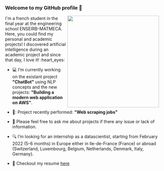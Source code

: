 ### Welcome to my GitHub profile 👋
<img align="right" width="300" height="300" src="https://user-images.githubusercontent.com/56866008/133479879-77c611ef-bb46-450c-afa6-c07fab814869.gif">
I'm a french student in the final year at the engineering school ENSEIRB-MATMECA. Here, you could find my personal and academic projects! I discovered artificial intelligence during an academic project and since that day, I love it! :heart_eyes: 

- :computer: I’m currently working on the existant project **"ChatBot"** using NLP concepts and the new projects: **"Building a modern web application on AWS"**.

- 🔭: Project recently performed: **"Web scraping jobs"**

- 💬 Please feel free to ask me about projects if there any issue or lack of information.

- :mag: I’m looking for an internship as a datascientist, starting from February 2022 (5-6 months) in Europe either in Ile-de-France (France) or abroad (Switzerland, Luxembourg, Belgium, Netherlands, Denmark, Italy, Germany).

- 📝 Checkout my resume [here](https://github.com/lbrejon/lbrejon/files/7340299/Resume_BREJON_Louis.pdf)


<!--
**lbrejon/lbrejon** is a ✨ _special_ ✨ repository because its `README.md` (this file) appears on your GitHub profile.

Here are some ideas to get you started:

- 🔭 I’m currently working on ...
- 🌱 I’m currently learning ...
- 👯 I’m looking to collaborate on ...
- 🤔 I’m looking for help with ...
- 💬 Ask me about ...
- 📫 How to reach me: ...
- 😄 Pronouns: ...
- ⚡ Fun fact: ...


- 📫 How to reach me: https://www.linkedin.com/in/louisbrejon/
- louis.brejon.ia@gmail.com

-->
